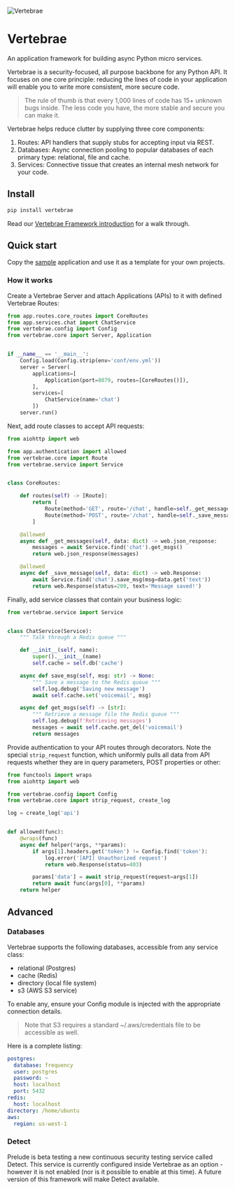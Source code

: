 ![Vertebrae](https://user-images.githubusercontent.com/49954156/198859134-4f6d1c8f-a874-437f-bb75-2aa16e59f1f3.svg)

# Vertebrae

An application framework for building async Python micro services. 

Vertebrae is a security-focused, all purpose backbone for any Python API. It focuses on one core principle: reducing the lines of code in your application will enable you to write more consistent, more secure code.

> The rule of thumb is that every 1,000 lines of code has 15+ unknown bugs inside. The less code you have, the more stable and secure you can make it. 

Vertebrae helps reduce clutter by supplying three core components:

1. Routes: API handlers that supply stubs for accepting input via REST.
2. Databases: Async connection pooling to popular databases of each primary type: relational, file and cache.
3. Services: Connective tissue that creates an internal mesh network for your code.

## Install

```bash
pip install vertebrae
```

Read our [Vertebrae Framework introduction](https://feed.prelude.org/p/vertebrae) for a walk through.

## Quick start

Copy the [sample](sample) application and use it as a template for your own projects.

### How it works

Create a Vertebrae Server and attach Applications (APIs) to it with defined Vertebrae Routes:

```python
from app.routes.core_routes import CoreRoutes
from app.services.chat import ChatService
from vertebrae.config import Config
from vertebrae.core import Server, Application


if __name__ == '__main__':
    Config.load(Config.strip(env='conf/env.yml'))
    server = Server(
        applications=[
            Application(port=8079, routes=[CoreRoutes()]),
        ],
        services=[
            ChatService(name='chat')
        ])
    server.run()
```

Next, add route classes to accept API requests:

```python
from aiohttp import web

from app.authentication import allowed
from vertebrae.core import Route
from vertebrae.service import Service


class CoreRoutes:

    def routes(self) -> [Route]:
        return [
            Route(method='GET', route='/chat', handle=self._get_messages),
            Route(method='POST', route='/chat', handle=self._save_message),
        ]

    @allowed
    async def _get_messages(self, data: dict) -> web.json_response:
        messages = await Service.find('chat').get_msgs()
        return web.json_response(messages)

    @allowed
    async def _save_message(self, data: dict) -> web.Response:
        await Service.find('chat').save_msg(msg=data.get('text'))
        return web.Response(status=200, text='Message saved!')
```

Finally, add service classes that contain your business logic:

```python
from vertebrae.service import Service


class ChatService(Service):
    """ Talk through a Redis queue """

    def __init__(self, name):
        super().__init__(name)
        self.cache = self.db('cache')

    async def save_msg(self, msg: str) -> None:
        """ Save a message to the Redis queue """
        self.log.debug('Saving new message')
        await self.cache.set('voicemail', msg)

    async def get_msgs(self) -> [str]:
        """ Retrieve a message file the Redis queue """
        self.log.debug(f'Retrieving messages')
        messages = await self.cache.get_del('voicemail')
        return messages

```

Provide authentication to your API routes through decorators. Note the special ```strip_request``` function, which uniformly pulls all data from API requests whether they are in query parameters, POST properties or other:

```python
from functools import wraps
from aiohttp import web

from vertebrae.config import Config
from vertebrae.core import strip_request, create_log

log = create_log('api')


def allowed(func):
    @wraps(func)
    async def helper(*args, **params):
        if args[1].headers.get('token') != Config.find('token'):
            log.error('[API] Unauthorized request')
            return web.Response(status=403)

        params['data'] = await strip_request(request=args[1])
        return await func(args[0], **params)
    return helper
```

## Advanced

### Databases

Vertebrae supports the following databases, accessible from any service class:

- relational (Postgres)
- cache (Redis)
- directory (local file system)
- s3 (AWS S3 service)

To enable any, ensure your Config module is injected with the appropriate connection details. 

> Note that S3 requires a standard ~/.aws/credentials file to be accessible as well. 

Here is a complete listing:

```yaml
postgres:
  database: frequency
  user: postgres
  password: ~
  host: localhost
  port: 5432
redis:
  host: localhost
directory: /home/ubuntu
aws:
  region: us-west-1
```

### Detect 

Prelude is beta testing a new continuous security testing service called Detect. This service is currently configured
inside Vertebrae as an option - however it is not enabled (nor is it possible to enable at this time). A future version
of this framework will make Detect available.
